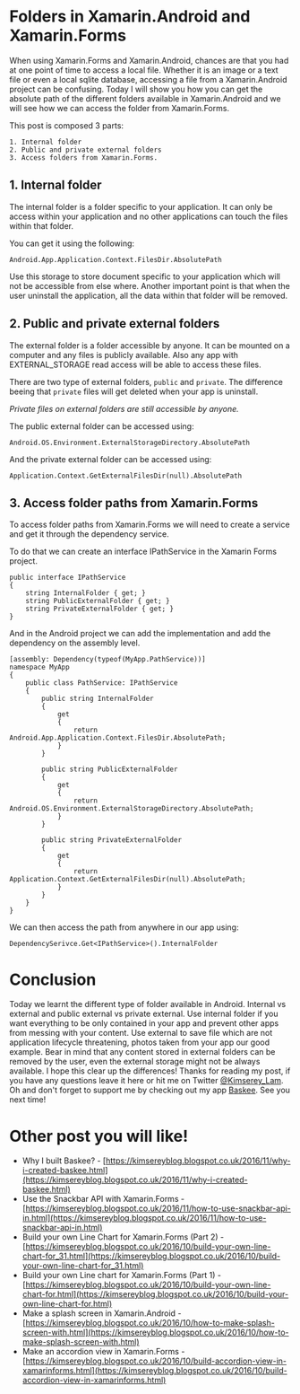 # Folders in Xamarin.Android and Xamarin.Forms

When using Xamarin.Forms and Xamarin.Android, chances are that you had at one point of time to access a local file.
Whether it is an image or a text file or even a local sqlite database, accessing a file from a Xamarin.Android project can be confusing.
Today I will show you how you can get the absolute path of the different folders available in Xamarin.Android and we will see how we can access the folder from Xamarin.Forms.

This post is composed 3 parts:

```
1. Internal folder
2. Public and private external folders
3. Access folders from Xamarin.Forms.
```

## 1. Internal folder

The internal folder is a folder specific to your application.
It can only be access within your application and no other applications can touch the files within that folder.

You can get it using the following:

```
Android.App.Application.Context.FilesDir.AbsolutePath
```

Use this storage to store document specific to your application which will not be accessible from else where.
Another important point is that when the user uninstall the application, all the data within that folder will be removed.

## 2. Public and private external folders

The external folder is a folder accessible by anyone.
It can be mounted on a computer and any files is publicly available. Also any app with EXTERNAL_STORAGE read access will be able to access these files.

There are two type of external folders, `public` and `private`.
The difference beeing that `private` files will get deleted when your app is uninstall.

_Private files on external folders are still accessible by anyone._

The public external folder can be accessed using:
```
Android.OS.Environment.ExternalStorageDirectory.AbsolutePath
```

And the private external folder can be accessed using:
```
Application.Context.GetExternalFilesDir(null).AbsolutePath
```

## 3. Access folder paths from Xamarin.Forms

To access folder paths from Xamarin.Forms we will need to create a service and get it through the dependency service.

To do that we can create an interface IPathService in the Xamarin Forms project.

```
public interface IPathService 
{
    string InternalFolder { get; }
    string PublicExternalFolder { get; }
    string PrivateExternalFolder { get; }
}
```

And in the Android project we can add the implementation and add the dependency on the assembly level.

```
[assembly: Dependency(typeof(MyApp.PathService))]
namespace MyApp
{
    public class PathService: IPathService
    {
        public string InternalFolder
        {
            get 
            { 
                return Android.App.Application.Context.FilesDir.AbsolutePath;
            }
        }

        public string PublicExternalFolder
        { 
            get
            {
                return Android.OS.Environment.ExternalStorageDirectory.AbsolutePath;
            }
        }

        public string PrivateExternalFolder
        {
            get 
            {
                return Application.Context.GetExternalFilesDir(null).AbsolutePath; 
            }
        }
    }
}
```

We can then access the path from anywhere in our app using:

```
DependencySerivce.Get<IPathService>().InternalFolder
```

# Conclusion

Today we learnt the different type of folder available in Android. Internal vs external and public external vs private external.
Use internal folder if you want everything to be only contained in your app and prevent other apps from messing with your content. Use external to save file which are not application lifecycle threatening, photos taken from your app our good example. Bear in mind that any content stored in external folders can be removed by the user, even the external storage might not be always available.
I hope this clear up the differences! 
Thanks for reading my post, if you have any questions leave it here or hit me on Twitter [@Kimserey_Lam](https://twitter.com/Kimserey_Lam). 
Oh and don't forget to support me by checking out my app [Baskee](https://www.kimsereylam.com/baskee). See you next time!

# Other post you will like!

- Why I built Baskee? - [https://kimsereyblog.blogspot.co.uk/2016/11/why-i-created-baskee.html](https://kimsereyblog.blogspot.co.uk/2016/11/why-i-created-baskee.html)
- Use the Snackbar API with Xamarin.Forms - [https://kimsereyblog.blogspot.co.uk/2016/11/how-to-use-snackbar-api-in.html](https://kimsereyblog.blogspot.co.uk/2016/11/how-to-use-snackbar-api-in.html)
- Build your own Line Chart for Xamarin.Forms (Part 2) - [https://kimsereyblog.blogspot.co.uk/2016/10/build-your-own-line-chart-for_31.html](https://kimsereyblog.blogspot.co.uk/2016/10/build-your-own-line-chart-for_31.html)
- Build your own Line chart for Xamarin.Forms (Part 1) - [https://kimsereyblog.blogspot.co.uk/2016/10/build-your-own-line-chart-for.html](https://kimsereyblog.blogspot.co.uk/2016/10/build-your-own-line-chart-for.html)
- Make a splash screen in Xamarin.Android - [https://kimsereyblog.blogspot.co.uk/2016/10/how-to-make-splash-screen-with.html](https://kimsereyblog.blogspot.co.uk/2016/10/how-to-make-splash-screen-with.html)
- Make an accordion view in Xamarin.Forms - [https://kimsereyblog.blogspot.co.uk/2016/10/build-accordion-view-in-xamarinforms.html](https://kimsereyblog.blogspot.co.uk/2016/10/build-accordion-view-in-xamarinforms.html)
